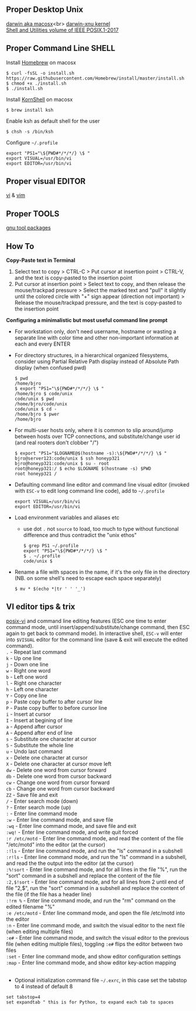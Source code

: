 ## Proper Desktop Unix
[darwin aka macosx](https://en.wikipedia.org/wiki/Darwin_(operating_system))<br>
[darwin-xnu kernel](https://github.com/apple/darwin-xnu/blob/master/README.md)<br>
[Shell and Utilities volume of IEEE POSIX.1-2017](https://pubs.opengroup.org/onlinepubs/9699919799/)<br>

## Proper Command Line SHELL
Install [Homebrew](https://github.com/Homebrew/brew#readme) on macosx
```
$ curl -fsSL -o install.sh https://raw.githubusercontent.com/Homebrew/install/master/install.sh
$ chmod +x ./install.sh
$ ./install.sh
```
Install [KornShell](https://en.wikipedia.org/wiki/KornShell) on macosx
```
$ brew install ksh
```
Enable ksh as default shell for the user
```
$ chsh -s /bin/ksh
```
Configure `~/.profile`
```
export "PS1="\${PWD#*/*/*/} \$ "
export VISUAL=/usr/bin/vi
export EDITOR=/usr/bin/vi
```

## Proper visual EDITOR
[vi](https://en.wikipedia.org/wiki/Vi) & [vim](https://en.wikipedia.org/wiki/Vim_(text_editor))

## Proper TOOLS
[gnu tool packages](https://www.gnu.org/software/software.html)

## How To
<strong>Copy-Paste text in Terminal</strong>
   1. Select text to copy > CTRL-C > Put cursor at insertion point > CTRL-V, and the text is copy-pasted to the insertion point
   1. Put cursor at insertion point > Select text to copy, and then release the mouse/trackpad pressure > Select the marked text and "pull" it slightly until the colored circle with "+" sign appear (direction not important) > Release the mouse/trackpad pressure, and the text is copy-pasted to the insertion point

<strong>Configuring a minimalistic but most useful command line prompt</strong>
   * For workstation only, don't need username, hostname or wasting a separate line with color time and other non-important information at each and every ENTER
   * For directory structures, in a hierarchical organized filesystems, consider using Partial Relative Path display instead of Absolute Path display (when confused pwd)
      ```
      $ pwd
      /home/bjro
      $ export "PS1="\${PWD#*/*/*/} \$ "
      /home/bjro $ code/unix
      code/unix $ pwd
      /home/bjro/code/unix
      code/unix $ cd -
      /home/bjro $ pwer
      /home/bjro
      ```
   * For multi-user hosts only, where it is common to slip around/jump between hosts over TCP connections, and substitute/change user id (and real rooters don't clobber "/")
      ```
      $ export "PS1="$LOGNAME@$(hostname -s):\${PWD#*/*/*/} \$ "
      bjro@server123:code/unix $ ssh honeyp321
      bjro@honeyp321:code/unix $ su - root
      root@honeyp321:/ $ echo $LOGNAME $(hostname -s) $PWD
      root honeyp321 /
      ```

* Defaulting command line editor and command line visual editor (invoked with `ESC-v` to edit long command line code), add to `~/.profile`
   ```
   export VISUAL=/usr/bin/vi
   export EDITOR=/usr/bin/vi
   ```

* Load environment variables and aliases etc
   * use dot `.` not `source` to load, too much to type without functional difference and thus contradict the "unix ethos"
      ```
      $ grep PS1 ~/.profile
      export "PS1="\${PWD#*/*/*/} \$ "
      $ . ~/.profile
      code/unix $
      ```

* Rename a file with spaces in the name, if it's the only file in the directory (NB. on some shell's need to escape each space separately)
   ```
   $ mv * $(echo *|tr ' ' '_')
   ```
   
## VI editor tips & trix
[posix-vi](https://www.unix.com/man-page/posix/1/vi/) and command line editing features (ESC one time to enter command mode, until insert/append/substitute/change command, then ESC again to get back to command mode). In interactive shell, `ESC-v` will enter into `$VISUAL` editor for the command line (save & exit will execute the edited command).<br>
`.` - Repeat last command<br>
`k` - Up one line<br>
`j` - Down one line<br>
`w` - Right one word<br>
`b` - Left one word<br>
`l` - Right one character<br>
`h` - Left one character<br>
`Y` - Copy one line<br>
`p` - Paste copy buffer to after cursor line<br>
`P` - Paste copy buffer to before cursor line<br>
`i` - Insert at cursor<br>
`I` - Insert at begining of line<br>
`a` - Append after cursor<br>
`A` - Append after end of line<br>
`s` - Substitute one character at cursor<br>
`S` - Substitute the whole line<br>
`u` - Undo last command<br>
`x` - Delete one character at cursor<br>
`X` - Delete one character at cursor move left<br>
`dw` - Delete one word from cursor forward<br>
`db` - Delete one word from cursor backward<br>
`cw` - Change one word from cursor forward<br>
`cb` - Change one word from cursor backward<br>
`ZZ` - Save file and exit<br>
`/` - Enter search mode (down)<br>
`?` - Enter search mode (up)<br>
`:` - Enter line command mode<br>
`:w` - Enter line command mode, and save file<br>
`:wq` - Enter line command mode, and save file and exit<br>
`:wq!` - Enter line command mode, and write quit forced<br>
`:r /etc/motd` - Enter line command mode, and read the content of the file "/etc/motd" into the editor (at the cursor)<br>
`:!ls` - Enter line command mode, and run the "ls" command in a subshell<br>
`:r!ls` - Enter line command mode, and run the "ls" command in a subshell, and read the the output into the editor (at the cursor)<br>
`:%!sort` - Enter line command mode, and for all lines in the file "%", run the "sort" command in a subshell and replace the content of the file<br>
`:2,$!sort` - Enter line command mode, and for all lines from 2 until end of file "2,$", run the "sort" command in a subshell and replace the content of the file (if the file has a header line)<br>
`:!rm %` - Enter line command mode, and run the "rm" command on the edited filename "%"<br>
`:e /etc/motd` - Enter line command mode, and open the file /etc/motd into the editor<br>
`:n` - Enter line command mode, and switch the visual editor to the next file (when editing multiple files)<br>
`:e#` - Enter line command mode, and switch the visual editor to the previous file (when editing multiple files), toggling `:e#` flips the editor between two files<br>
`:set` - Enter line command mode, and show editor configuration settings<br>
`:map` - Enter line command mode, and show editor key-action mapping<br>
<br>

* Optional initialization command file `~/.exrc`, in this case set the tabstop to 4 instead of default 8
```
set tabstop=4
set expandtab " this is for Python, to expand each tab to spaces
```
